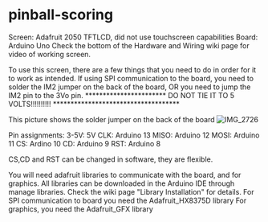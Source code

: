 # pinball-scoring

Screen: Adafruit 2050 TFTLCD, did not use touchscreen capabilities
Board: Arduino Uno
Check the bottom of the Hardware and Wiring wiki page for video of working screen.

To use this screen, there are a few things that you need to do in order for it to work as intended. If using SPI communication to the board, you need to solder the IM2 jumper on the back of the board, OR you need to jump the IM2 pin to the 3Vo pin. 
*********************** DO NOT TIE IT TO 5 VOLTS!!!!!!!!!! ************************************

This picture shows the solder jumper on the back of the board
![IMG_2726](https://github.com/jbowens130/pinball-scoring/assets/158515070/776a726d-3063-467e-81fe-6541a9cb9f8f)

Pin assignments: 
3-5V: 5V
CLK: Arduino 13
MISO: Arduino 12
MOSI: Arduino 11
CS: Ardino 10
CD: Arduino 9
RST: Arduino 8

CS,CD and RST can be changed in software, they are flexible.

You will need adafruit libraries to communicate with the board, and for graphics. All libraries can be downloaded in the Arduino IDE through manage libraries. Check the wiki page "Library Installation" for details.
For SPI communication to board you need the Adafruit_HX8375D library 
For graphics, you need the Adafruit_GFX library

